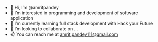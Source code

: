 - 👋 Hi, I’m @amritpandey
- 👀 I’m interested in programming and development of software application
- 🌱 I’m currently learning full stack development with Hack your Future
- 💞️ I’m looking to collaborate on ...
- 📫 You can reach me at amrit.pandey111@gmail.com

<!---
amritpandey/amritpandey is a ✨ special ✨ repository because its `README.md` (this file) appears on your GitHub profile.
You can click the Preview link to take a look at your changes.
--->
